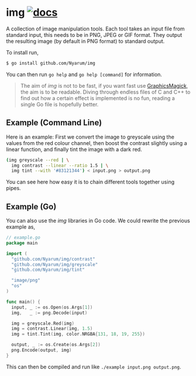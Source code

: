 # img [![docs](http://godoc.org/github.com/Nyarum/img?status.svg)](http://godoc.org/github.com/Nyarum/img)

A collection of image manipulation tools. Each tool takes an input file from
standard input, this needs to be in PNG, JPEG or GIF format. They output the
resulting image (by default in PNG format) to standard output.

To install run,

``` bash
$ go install github.com/Nyarum/img
```

You can then run `go help` and `go help [command]` for information.

> The aim of _img_ is not to be fast, if you want fast use
> [GraphicsMagick](http://www.graphicsmagick.org/), the aim is to be
> readable. Diving through endless files of C and C++ to find out how a certain
> effect is implemented is no fun, reading a single Go file is hopefully better.


## Example (Command Line)

Here is an example: First we convert the image to greyscale using the values
from the red colour channel, then boost the contrast slightly using a linear
function, and finally tint the image with a dark red.

``` bash
(img greyscale --red | \
  img contrast --linear --ratio 1.5 | \
  img tint --with '#83121344') < input.png > output.png
```

You can see here how easy it is to chain different tools together using pipes.


## Example (Go)

You can also use the _img_ libraries in Go code. We could rewrite the previous
example as,

``` go
// example.go
package main

import (
  "github.com/Nyarum/img/contrast"
  "github.com/Nyarum/img/greyscale"
  "github.com/Nyarum/img/tint"

  "image/png"
  "os"
)

func main() {
  input, _ := os.Open(os.Args[1])
  img,   _ := png.Decode(input)

  img = greyscale.Red(img)
  img = contrast.Linear(img, 1.5)
  img = tint.Tint(img, color.NRGBA{131, 18, 19, 255})

  output, _ := os.Create(os.Args[2])
  png.Encode(output, img)
}
```

This can then be compiled and run like `./example input.png output.png`.
